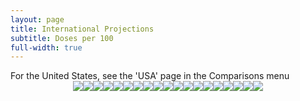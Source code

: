 ```yaml
---
layout: page
title: International Projections
subtitle: Doses per 100
full-width: true
---
```

For the United States, see the 'USA' page in the Comparisons menu
<span style='display:block;text-align:center'>![](Plots/ProjectionsTotal/proj_total_Austria.png)![](Plots/ProjectionsTotal/proj_total_Belgium.png)![](Plots/ProjectionsTotal/proj_total_Chile.png)![](Plots/ProjectionsTotal/proj_total_Denmark.png)![](Plots/ProjectionsTotal/proj_total_European_Union.png)![](Plots/ProjectionsTotal/proj_total_France.png)![](Plots/ProjectionsTotal/proj_total_Germany.png)![](Plots/ProjectionsTotal/proj_total_Hungary.png)![](Plots/ProjectionsTotal/proj_total_Iceland.png)![](Plots/ProjectionsTotal/proj_total_Ireland.png)![](Plots/ProjectionsTotal/proj_total_Israel.png)![](Plots/ProjectionsTotal/proj_total_Italy.png)![](Plots/ProjectionsTotal/proj_total_Mexico.png)![](Plots/ProjectionsTotal/proj_total_Norway.png)![](Plots/ProjectionsTotal/proj_total_Poland.png)![](Plots/ProjectionsTotal/proj_total_South_America.png)![](Plots/ProjectionsTotal/proj_total_Spain.png)![](Plots/ProjectionsTotal/proj_total_Switzerland.png)![](Plots/ProjectionsTotal/proj_total_United_Kingdom.png)</span>
